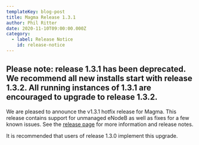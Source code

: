 ```yaml
---
templateKey: blog-post
title: Magma Release 1.3.1
author: Phil Ritter
date: 2020-11-10T09:00:00.000Z
category:
  - label: Release Notice
    id: release-notice
---
```

## Please note: release 1.3.1 has been deprecated.  We recommend all new installs start with release 1.3.2.  All running instances of 1.3.1 are encouraged to upgrade to release 1.3.2.

We are pleased to announce the v1.3.1 hotfix release for Magma.  This release contains support for unmanaged eNodeB as well as fixes for a few known issues. See the [release page](https://github.com/magma/magma/releases/tag/v1.3.1) for more information and release notes.

It is recommended that users of release 1.3.0 implement this upgrade.

